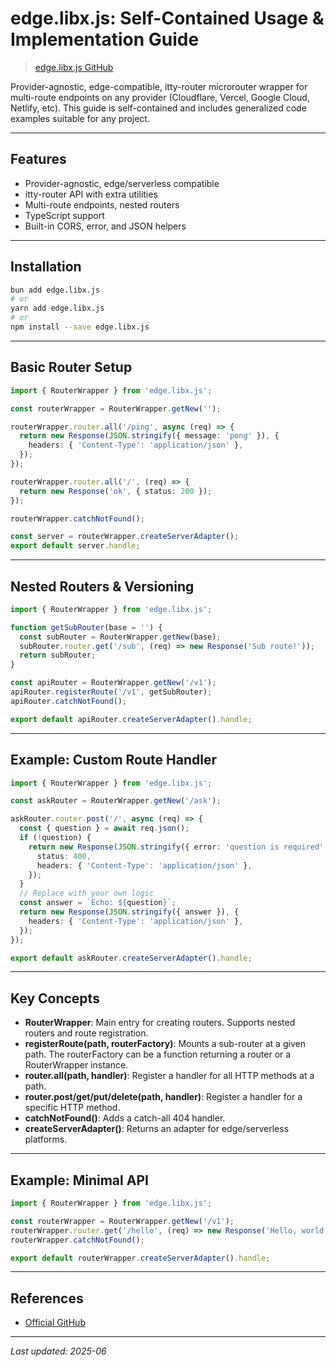 # edge.libx.js: Self-Contained Usage & Implementation Guide

> [edge.libx.js GitHub](https://github.com/Livshitz/edge.libx.js)

Provider-agnostic, edge-compatible, itty-router microrouter wrapper for multi-route endpoints on any provider (Cloudflare, Vercel, Google Cloud, Netlify, etc). This guide is self-contained and includes generalized code examples suitable for any project.

---

## Features
- Provider-agnostic, edge/serverless compatible
- itty-router API with extra utilities
- Multi-route endpoints, nested routers
- TypeScript support
- Built-in CORS, error, and JSON helpers

---

## Installation

```sh
bun add edge.libx.js
# or
yarn add edge.libx.js
# or
npm install --save edge.libx.js
```

---

## Basic Router Setup

```ts
import { RouterWrapper } from 'edge.libx.js';

const routerWrapper = RouterWrapper.getNew('');

routerWrapper.router.all('/ping', async (req) => {
  return new Response(JSON.stringify({ message: 'pong' }), {
    headers: { 'Content-Type': 'application/json' },
  });
});

routerWrapper.router.all('/', (req) => {
  return new Response('ok', { status: 200 });
});

routerWrapper.catchNotFound();

const server = routerWrapper.createServerAdapter();
export default server.handle;
```

---

## Nested Routers & Versioning

```ts
import { RouterWrapper } from 'edge.libx.js';

function getSubRouter(base = '') {
  const subRouter = RouterWrapper.getNew(base);
  subRouter.router.get('/sub', (req) => new Response('Sub route!'));
  return subRouter;
}

const apiRouter = RouterWrapper.getNew('/v1');
apiRouter.registerRoute('/v1', getSubRouter);
apiRouter.catchNotFound();

export default apiRouter.createServerAdapter().handle;
```

---

## Example: Custom Route Handler

```ts
import { RouterWrapper } from 'edge.libx.js';

const askRouter = RouterWrapper.getNew('/ask');

askRouter.router.post('/', async (req) => {
  const { question } = await req.json();
  if (!question) {
    return new Response(JSON.stringify({ error: 'question is required' }), {
      status: 400,
      headers: { 'Content-Type': 'application/json' },
    });
  }
  // Replace with your own logic
  const answer = `Echo: ${question}`;
  return new Response(JSON.stringify({ answer }), {
    headers: { 'Content-Type': 'application/json' },
  });
});

export default askRouter.createServerAdapter().handle;
```

---

## Key Concepts

- **RouterWrapper**: Main entry for creating routers. Supports nested routers and route registration.
- **registerRoute(path, routerFactory)**: Mounts a sub-router at a given path. The routerFactory can be a function returning a router or a RouterWrapper instance.
- **router.all(path, handler)**: Register a handler for all HTTP methods at a path.
- **router.post/get/put/delete(path, handler)**: Register a handler for a specific HTTP method.
- **catchNotFound()**: Adds a catch-all 404 handler.
- **createServerAdapter()**: Returns an adapter for edge/serverless platforms.

---

## Example: Minimal API

```ts
import { RouterWrapper } from 'edge.libx.js';

const routerWrapper = RouterWrapper.getNew('/v1');
routerWrapper.router.get('/hello', (req) => new Response('Hello, world!'));
routerWrapper.catchNotFound();

export default routerWrapper.createServerAdapter().handle;
```

---

## References
- [Official GitHub](https://github.com/Livshitz/edge.libx.js)

---

*Last updated: 2025-06* 